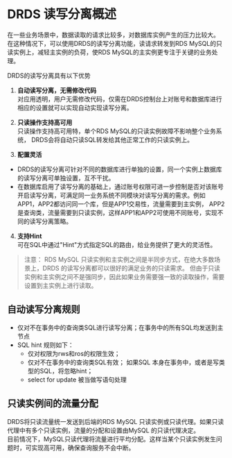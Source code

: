 #  DRDS 读写分离概述
在一些业务场景中，数据读取的请求比较多，对数据库实例产生的压力比较大。 在这种情况下，可以使用DRDS的读写分离功能，读请求转发到RDS MySQL的只读实例上，减轻主实例的负荷，使RDS MySQL的主实例更专注于关键的业务处理。

DRDS的读写分离具有以下优势
1. **自动读写分离，无需修改代码** <br>
对应用透明，用户无需修改代码，仅需在DRDS控制台上对账号和数据库进行相应的设置就可以实现自动实现读写分离。

2. **只读操作支持高可用** <br>
只读操作支持高可用特，单个RDS MySQL的只读实例故障不影响整个业务系统， DRDS会将自动只读SQL转发给其他正常工作的只读实例上。

3. **配置灵活**<br>
- DRDS的读写分离可针对不同的数据库进行单独的设置，同一个实例上数据库的读写分离可单独设置，互不干扰。
- 在数据库启用了读写分离的基础上，通过账号权限可进一步控制是否对该账号开启读写分离，可满足同一业务系统不同模块对读写分离的需求。例如APP1，APP2都访问同一个库，但是APP1交易性，流量需要到主实例， APP2是查询类，流量需要到只读实例，这样APP1和APP2可使用不同账号，实现不同的读写分离策略。

4. **支持Hint**<br>
可在SQL中通过"Hint"方式指定SQL的路由，给业务提供了更大的灵活性。

>注意：
RDS MySQL 只读实例和主实例之间是半同步方式，在绝大多数场景上，DRDS 的读写分离都可以很好的满足业务的只读需求。 但由于只读实例和主实例之间不是强同步，因此如果业务需要强一致的读取操作，需要设置到主实例上进行读取。

## 自动读写分离规则
- 仅对不在事务中的查询类SQL进行读写分离；在事务中的所有SQL均发送到主节点
- SQL hint 规则如下： 
  - 仅对权限为rws和ros的权限生效；
  - 仅对不在事务中的查询类SQL有效； 如果SQL 本身在事务中，或者是写类型的SQL，将忽略hint；
  - select for update 被当做写语句处理
  
## 只读实例间的流量分配
DRDS将只读流量统一发送到后端的RDS MySQL 只读实例或只读代理。如果只读代理中有多个只读实例，流量的分配和设置由MySQL 的只读代理决定。<br>
目前情况下，MySQL只读代理将流量进行平均分配。这样当某个只读实例发生问题时，可实现高可用，确保查询服务不会中断。

